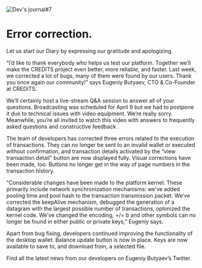 ![Dev's journal#7](https://cdn-images-1.medium.com/max/1000/1*jYJgsPn9vPxUBwTK_XglFw.jpeg)
# Error correction.
Let us start our Diary by expressing our gratitude and apologizing.

“I’d like to thank everybody who helps us test our platform. Together we’ll make the CREDITS project even better, more reliable, and faster. Last week, we corrected a lot of bugs, many of them were found by our users. Thank you once again our community!” says Eugeniy Butyaev, CTO & Co-Founder at CREDITS.

We’ll certainly host a live-stream Q&A session to answer all of your questions. Broadcasting was scheduled for April 9 but we had to postpone it due to technical issues with video equipment. We’re really sorry. Meanwhile, you’re all invited to watch this video with answers to frequently asked questions and constructive feedback .

The team of developers has corrected three errors related to the execution of transactions. They can no longer be sent to an invalid wallet or executed without confirmation, and transaction details activated by the “view transaction detail” button are now displayed fully. Visual corrections have been made, too. Buttons no longer get in the way of page numbers in the transaction history.

“Considerable changes have been made to the platform kernel. These primarily include network synchronization mechanisms: we’ve added pooling time and pool hash to the transaction transmission packet. We’ve corrected the keepAlive mechanism, debugged the generation of a datagram with the largest possible number of transactions, optimized the kernel code. We’ve changed the encoding, +/= b and other symbols can no longer be found in either public or private keys,” Eugeniy says.

Apart from bug fixing, developers continued improving the functionality of the desktop wallet. Balance update button is now in place. Keys are now available to save to, and download from, a selected file.

Find all the latest news from our developers on Eugeniy Butyaev’s Twitter.